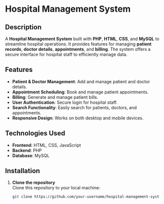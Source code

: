 # Hospital Management System

## Description
A **Hospital Management System** built with **PHP**, **HTML**, **CSS**, and **MySQL** to streamline hospital operations. It provides features for managing **patient records**, **doctor details**, **appointments**, and **billing**. The system offers a secure interface for hospital staff to efficiently manage data.

## Features
- **Patient & Doctor Management**: Add and manage patient and doctor details.
- **Appointment Scheduling**: Book and manage patient appointments.
- **Billing**: Generate and manage patient bills.
- **User Authentication**: Secure login for hospital staff.
- **Search Functionality**: Easily search for patients, doctors, and appointments.
- **Responsive Design**: Works on both desktop and mobile devices.

## Technologies Used
- **Frontend**: HTML, CSS, JavaScript
- **Backend**: PHP
- **Database**: MySQL

## Installation

1. **Clone the repository**  
   Clone this repository to your local machine:

   ```bash
   git clone https://github.com/your-username/hospital-management-system.git
